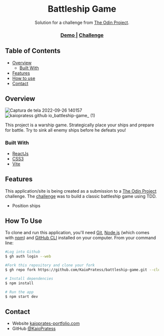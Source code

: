 <h1 align="center">Battleship Game</h1>

<div align="center">
   Solution for a challenge from  <a href="https://www.theodinproject.com" target="_blank">The Odin Project</a>.
</div>

<div align="center">
  <h3>
    <a href="https://kaiopratess.github.io/battleship-game/" target='_blank'>
      Demo
    </a>
    <span> | </span>
    <a href="https://www.theodinproject.com/lessons/node-path-javascript-battleship">
      Challenge
    </a>
  </h3>
</div>

<!-- TABLE OF CONTENTS -->

## Table of Contents

- [Overview](#overview)
  - [Built With](#built-with)
- [Features](#features)
- [How to use](#how-to-use)
- [Contact](#contact)

<!-- OVERVIEW -->

## Overview
![Captura de tela 2022-09-26 140157](https://user-images.githubusercontent.com/91703674/192338145-405d675d-43e1-4f1f-af03-59fd643202e1.png)
![kaiopratess github io_battleship-game_ (1)](https://user-images.githubusercontent.com/91703674/192338190-eeb4e580-d904-4a1c-a89b-6208aec60b3c.png)

This project is a warship game. Strategically place your ships and prepare for battle. Try to sink all enemy ships before he defeats you!

### Built With

- [ReactJs](https://reactjs.org/)
- [CSS3](https://developer.mozilla.org/pt-BR/docs/Web/CSS)
- [Vite](https://vitejs.dev/)

## Features

<!-- List the features of your application or follow the template. Don't share the figma file here :) -->

This application/site is being created as a submission to a [The Odin Project](https://www.theodinproject.com) challenge. The [challenge](https://www.theodinproject.com/lessons/node-path-javascript-javascript-final-project) was to build a classic battleship game using TDD.

- Position ships

## How To Use

<!-- Example: -->

To clone and run this application, you'll need [Git](https://git-scm.com), [Node.js](https://nodejs.org/en/download/) (which comes with [npm](http://npmjs.com)) and [GitHub CLI](https://cli.github.com/) installed on your computer. From your command line:

```bash
#Log into Github
$ gh auth login --web

#Fork this repository and clone your fork
$ gh repo fork https://github.com/KaioPratess/battleship-game.git --clone

# Install dependencies
$ npm install

# Run the app
$ npm start dev
```

## Contact

- Website [kaioprates-portfolio.com](https://{your-web-site-link})
- GitHub [@KaioPratess](https://github.com/KaioPratess)
